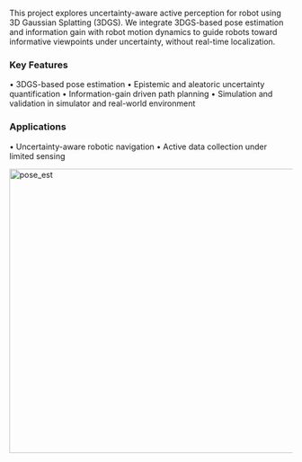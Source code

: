 This project explores uncertainty-aware active perception for robot using 3D Gaussian Splatting (3DGS). We integrate 3DGS-based pose estimation and information gain with robot motion dynamics to guide robots toward informative viewpoints under uncertainty, without real-time localization.

### Key Features
•	    3DGS-based pose estimation
•	    Epistemic and aleatoric uncertainty quantification
•	    Information-gain driven path planning
•	    Simulation and validation in simulator and real-world environment

### Applications
•	    Uncertainty-aware robotic navigation
•	    Active data collection under limited sensing



<img width="712" height="506" alt="pose_est" src="https://github.com/user-attachments/assets/75ac0b48-7da2-45e9-9395-65571a6c6f98" />

